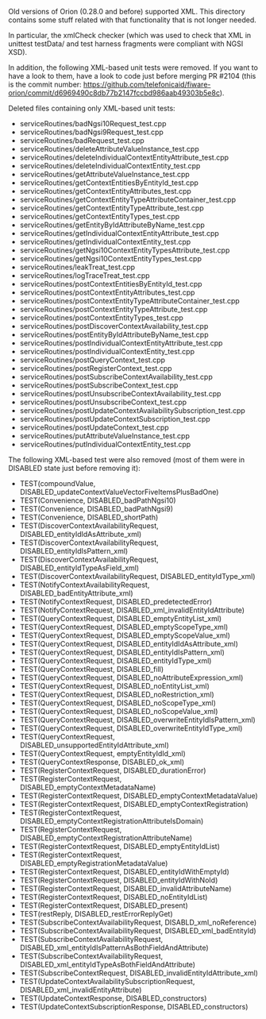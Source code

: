 Old versions of Orion (0.28.0 and before) supported XML. This directory contains some stuff
related with that functionality that is not longer needed.

In particular, the xmlCheck checker (which was used to check that XML in unittest testData/
and test harness fragments were compliant with NGSI XSD).

In addition, the following XML-based unit tests were removed. If you want to have a look to them,
have a look to code just before merging PR #2104 (this is the commit number: 
https://github.com/telefonicaid/fiware-orion/commit/d6969490c8db77b2147fccbd986aab49303b5e8c).

Deleted files containing only XML-based unit tests:

* serviceRoutines/badNgsi10Request_test.cpp
* serviceRoutines/badNgsi9Request_test.cpp
* serviceRoutines/badRequest_test.cpp
* serviceRoutines/deleteAttributeValueInstance_test.cpp
* serviceRoutines/deleteIndividualContextEntityAttribute_test.cpp
* serviceRoutines/deleteIndividualContextEntity_test.cpp
* serviceRoutines/getAttributeValueInstance_test.cpp
* serviceRoutines/getContextEntitiesByEntityId_test.cpp
* serviceRoutines/getContextEntityAttributes_test.cpp
* serviceRoutines/getContextEntityTypeAttributeContainer_test.cpp
* serviceRoutines/getContextEntityTypeAttribute_test.cpp
* serviceRoutines/getContextEntityTypes_test.cpp
* serviceRoutines/getEntityByIdAttributeByName_test.cpp
* serviceRoutines/getIndividualContextEntityAttribute_test.cpp
* serviceRoutines/getIndividualContextEntity_test.cpp
* serviceRoutines/getNgsi10ContextEntityTypesAttribute_test.cpp
* serviceRoutines/getNgsi10ContextEntityTypes_test.cpp
* serviceRoutines/leakTreat_test.cpp
* serviceRoutines/logTraceTreat_test.cpp
* serviceRoutines/postContextEntitiesByEntityId_test.cpp
* serviceRoutines/postContextEntityAttributes_test.cpp
* serviceRoutines/postContextEntityTypeAttributeContainer_test.cpp
* serviceRoutines/postContextEntityTypeAttribute_test.cpp
* serviceRoutines/postContextEntityTypes_test.cpp
* serviceRoutines/postDiscoverContextAvailability_test.cpp
* serviceRoutines/postEntityByIdAttributeByName_test.cpp
* serviceRoutines/postIndividualContextEntityAttribute_test.cpp
* serviceRoutines/postIndividualContextEntity_test.cpp
* serviceRoutines/postQueryContext_test.cpp
* serviceRoutines/postRegisterContext_test.cpp
* serviceRoutines/postSubscribeContextAvailability_test.cpp
* serviceRoutines/postSubscribeContext_test.cpp
* serviceRoutines/postUnsubscribeContextAvailability_test.cpp
* serviceRoutines/postUnsubscribeContext_test.cpp
* serviceRoutines/postUpdateContextAvailabilitySubscription_test.cpp
* serviceRoutines/postUpdateContextSubscription_test.cpp
* serviceRoutines/postUpdateContext_test.cpp
* serviceRoutines/putAttributeValueInstance_test.cpp
* serviceRoutines/putIndividualContextEntity_test.cpp

The following XML-based test were also removed (most of them were in DISABLED
state just before removing it):

* TEST(compoundValue, DISABLED_updateContextValueVectorFiveItemsPlusBadOne)
* TEST(Convenience, DISABLED_badPathNgsi10)
* TEST(Convenience, DISABLED_badPathNgsi9)
* TEST(Convenience, DISABLED_shortPath)
* TEST(DiscoverContextAvailabilityRequest, DISABLED_entityIdIdAsAttribute_xml)
* TEST(DiscoverContextAvailabilityRequest, DISABLED_entityIdIsPattern_xml)
* TEST(DiscoverContextAvailabilityRequest, DISABLED_entityIdTypeAsField_xml)
* TEST(DiscoverContextAvailabilityRequest, DISABLED_entityIdType_xml)
* TEST(NotifyContextAvailabilityRequest, DISABLED_badEntityAttribute_xml)
* TEST(NotifyContextRequest, DISABLED_predetectedError)
* TEST(NotifyContextRequest, DISABLED_xml_invalidEntityIdAttribute)
* TEST(QueryContextRequest, DISABLED_emptyEntityList_xml)
* TEST(QueryContextRequest, DISABLED_emptyScopeType_xml)
* TEST(QueryContextRequest, DISABLED_emptyScopeValue_xml)
* TEST(QueryContextRequest, DISABLED_entityIdIdAsAttribute_xml)
* TEST(QueryContextRequest, DISABLED_entityIdIsPattern_xml)
* TEST(QueryContextRequest, DISABLED_entityIdType_xml)
* TEST(QueryContextRequest, DISABLED_fill)
* TEST(QueryContextRequest, DISABLED_noAttributeExpression_xml)
* TEST(QueryContextRequest, DISABLED_noEntityList_xml)
* TEST(QueryContextRequest, DISABLED_noRestriction_xml)
* TEST(QueryContextRequest, DISABLED_noScopeType_xml)
* TEST(QueryContextRequest, DISABLED_noScopeValue_xml)
* TEST(QueryContextRequest, DISABLED_overwriteEntityIdIsPattern_xml)
* TEST(QueryContextRequest, DISABLED_overwriteEntityIdType_xml)
* TEST(QueryContextRequest, DISABLED_unsupportedEntityIdAttribute_xml)
* TEST(QueryContextRequest, emptyEntityIdId_xml)
* TEST(QueryContextResponse, DISABLED_ok_xml)
* TEST(RegisterContextRequest, DISABLED_durationError)
* TEST(RegisterContextRequest, DISABLED_emptyContextMetadataName)
* TEST(RegisterContextRequest, DISABLED_emptyContextMetadataValue)
* TEST(RegisterContextRequest, DISABLED_emptyContextRegistration)
* TEST(RegisterContextRequest, DISABLED_emptyContextRegistrationAttributeIsDomain)
* TEST(RegisterContextRequest, DISABLED_emptyContextRegistrationAttributeName)
* TEST(RegisterContextRequest, DISABLED_emptyEntityIdList)
* TEST(RegisterContextRequest, DISABLED_emptyRegistrationMetadataValue)
* TEST(RegisterContextRequest, DISABLED_entityIdWithEmptyId)
* TEST(RegisterContextRequest, DISABLED_entityIdWithNoId)
* TEST(RegisterContextRequest, DISABLED_invalidAttributeName)
* TEST(RegisterContextRequest, DISABLED_noEntityIdList)
* TEST(RegisterContextRequest, DISABLED_present)
* TEST(restReply, DISABLED_restErrorReplyGet)
* TEST(SubscribeContextAvailabilityRequest, DISABLD_xml_noReference)
* TEST(SubscribeContextAvailabilityRequest, DISABLED_xml_badEntityId)
* TEST(SubscribeContextAvailabilityRequest, DISABLED_xml_entityIdIsPatternAsBothFieldAndAttribute)
* TEST(SubscribeContextAvailabilityRequest, DISABLED_xml_entityIdTypeAsBothFieldAndAttribute)
* TEST(SubscribeContextRequest, DISABLED_invalidEntityIdAttribute_xml)
* TEST(UpdateContextAvailabilitySubscriptionRequest, DISABLED_xml_invalidEntityAttribute)
* TEST(UpdateContextResponse, DISABLED_constructors)
* TEST(UpdateContextSubscriptionResponse, DISABLED_constructors)
